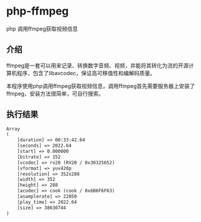 # php-ffmpeg

php 调用ffmpeg获取视频信息

## 介绍

ffmpeg是一套可以用来记录、转换数字音频、视频，并能将其转化为流的开源计算机程序，包含了libavcodec，保证高可移值性和编解码质量。

本程序使用php调用ffmpeg获取视频信息，调用ffmpeg首先需要服务器上安装了ffmpeg，安装方法很简单，可自行搜索。

## 执行结果

```txt
Array
(
    [duration] => 00:33:42.64
    [seconds] => 2022.64
    [start] => 0.000000
    [bitrate] => 152
    [vcodec] => rv20 (RV20 / 0x30325652)
    [vformat] => yuv420p
    [resolution] => 352x288
    [width] => 352
    [height] => 288
    [acodec] => cook (cook / 0x6B6F6F63)
    [asamplerate] => 22050
    [play_time] => 2022.64
    [size] => 38630744
)
```
